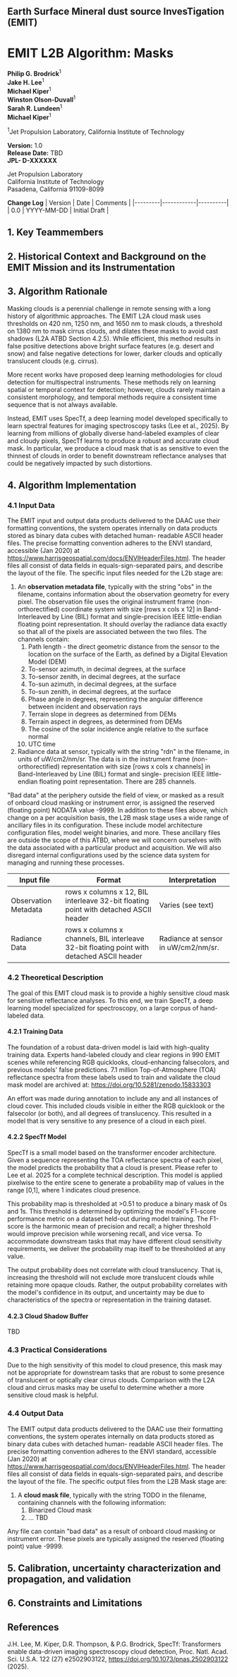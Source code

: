 ## **Earth Surface Mineral dust source InvesTigation (EMIT)** 

# **EMIT L2B Algorithm: Masks** 

**Philip G. Brodrick**<sup>1</sup></br>
**Jake H. Lee**<sup>1</sup></br>
**Michael Kiper**<sup>1</sup></br>
**Winston Olson-Duvall**<sup>1</sup></br>
**Sarah R. Lundeen**<sup>1</sup></br>
**Michael Kiper**<sup>1</sup>

<sup>1</sup>Jet Propulsion Laboratory, California Institute of Technology

**Version:** 1.0 </br>
**Release Date:** TBD </br>
**JPL- D-XXXXXX** </br>


Jet Propulsion Laboratory </br>
California Institute of Technology </br>
Pasadena, California 91109-8099 </br>

<div style="page-break-after: always;"></div>

**Change Log**
| Version | Date       | Comments |
|---------|------------|----------|
| 0.0     | YYYY-MM-DD | Initial Draft |

<div style="page-break-after: always;"></div>


## **1. Key Teammembers**

<div style="page-break-after: always;"></div>

## **2. Historical Context and Background on the EMIT Mission and its Instrumentation**

## **3. Algorithm Rationale**

Masking clouds is a perennial challenge in remote sensing with a long history
of algorithmic approaches. The EMIT L2A cloud mask uses thresholds on 420 nm, 
1250 nm, and 1650 nm to mask clouds, a threshold on 1380 nm to mask cirrus clouds, 
and dilates these masks to avoid cast shadows (L2A ATBD Section 4.2.5). While
efficient, this method results in false positive detections above bright surface
features (e.g. desert and snow) and false negative detections for lower, darker
clouds and optically translucent clouds (e.g. cirrus).

More recent works have proposed deep learning methodologies for cloud detection
for multispectral instruments. These methods rely on learning spatial or temporal
context for detection; however, clouds rarely maintain a consistent morphology,
and temporal methods require a consistent time sequence that is not always available.

Instead, EMIT uses SpecTf, a deep learning model developed specifically to learn
spectral features for imaging spectroscopy tasks (Lee et al., 2025). By learning
from millions of globally diverse hand-labeled examples of clear and cloudy pixels,
SpecTf learns to produce a robust and accurate cloud mask. In particular, we produce a
cloud mask that is as sensitive to even the thinnest of clouds in order to benefit
downstream reflectance analyses that could be negatively impacted by such distortions.

## **4. Algorithm Implementation**

### **4.1 Input Data**

[//]: # (Section below copied from L2A ATBD)

The EMIT input and output data products delivered to the DAAC use their formatting conventions,
the system operates internally on data products stored as binary data cubes with detached human-
readable ASCII header files. The precise formatting convention adheres to the ENVI standard,
accessible (Jan 2020) at https://www.harrisgeospatial.com/docs/ENVIHeaderFiles.html. The
header files all consist of data fields in equals-sign-separated pairs, and describe the layout of the
file. The specific input files needed for the L2b stage are:

1. An **observation metadata file**, typically with the string "obs" in the filename, 
contains information about the observation geometry for every pixel. The observation 
file uses the original instrument frame (non-orthorectified) coordinate system with 
size [rows x cols x 12] in Band-Interleaved by Line (BIL) format and single-precision 
IEEE little-endian floating point representation. It should overlay the radiance data 
exactly so that all of the pixels are associated between the two files. The channels contain:
    1. Path length - the direct geometric distance from the sensor to the location on the surface of the Earth, as defined by a Digital Elevation Model (DEM)
    2. To-sensor azimuth, in decimal degrees, at the surface
    3. To-sensor zenith, in decimal degrees, at the surface
    4. To-sun azimuth, in decimal degrees, at the surface
    5. To-sun zenith, in decimal degrees, at the surface
    6. Phase angle in degrees, representing the angular difference between incident and observation rays
    7. Terrain slope in degrees as determined from DEMs
    8. Terrain aspect in degrees, as determined from DEMs
    9. The cosine of the solar incidence angle relative to the surface normal
    10. UTC time
2. Radiance data at sensor, typically with the string "rdn" in the filename, in units of uW/cm2/nm/sr.
The data is in the instrument frame (non-orthorectified) representation with
size [rows x cols x channels] in Band-Interleaved by Line (BIL) format and single-
precision IEEE little-endian floating point representation. There are 285 channels.

"Bad data" at the periphery outside the field of view, or masked as a result of 
onboard cloud masking or instrument error, is assigned the reserved (floating point) 
NODATA value -9999. In addition to these files above, which change on a per acquisition basis, 
the L2B mask stage uses a wide range of ancillary files in its configuration. 
These include model architecture configuration files, model weight binaries, and more. These
ancillary files are outside the scope of this ATBD, where we will concern ourselves with the
data associated with a particular product and acquisition. We will also disregard internal
configurations used by the science data system for managing and running these processes.

| Input file | Format | Interpretation |
| --- | --- | --- |
| Observation Metadata | rows x columns x 12, BIL interleave 32-bit floating point with detached ASCII header | Varies (see text) |
| Radiance Data | rows x columns x channels, BIL interleave 32-bit floating point with detached ASCII header | Radiance at sensor in uW/cm2/nm/sr. |

### **4.2 Theoretical Description**

The goal of this EMIT cloud mask is to provide a highly sensitive cloud mask for
sensitive reflectance analyses. To this end, we train SpecTf, a deep learning model
specialized for spectroscopy, on a large corpus of hand-labeled data.

#### 4.2.1 Training Data

The foundation of a robust data-driven model is laid with high-quality training data.
Experts hand-labeled cloudy and clear regions in 990 EMIT scenes while referencing
RGB quicklooks, cloud-enhancing falsecolors, and previous models' false predictions.
7.1 million Top-of-Atmosphere (TOA) reflectance spectra from these labels used to 
train and validate the cloud mask model are archived at:
https://doi.org/10.5281/zenodo.15833303

An effort was made during annotation to include any and all instances of cloud cover.
This included clouds visible in either the RGB quicklook or the falsecolor (or both),
and all degrees of translucency. This resulted in a model that is very sensitive
to any presence of a cloud in each pixel. 

#### 4.2.2 SpecTf Model

SpecTf is a small model based on the transformer encoder architecture. Given
a sequence representing the TOA reflectance spectra of each pixel, the model 
predicts the probability that a cloud is present. Please refer to Lee et al. 2025 
for a complete technical description. This model is applied pixelwise
to the entire scene to generate a probability map of values in the range [0,1], 
where 1 indicates cloud presence. 

This probability map is thresholded at >0.51 to produce a binary mask of 0s and 1s.
This threshold is determined by optimizing the model's F1-score performance metric on a
dataset held-out during model training. The F1-score is the harmonic mean of precision
and recall; a higher threshold would improve precision while worsening recall, and
vice versa. To accommodate downstream tasks that may have different cloud sensitivity
requirements, we deliver the probability map itself to be thresholded at any value.

The output probability does not correlate with cloud translucency. That is, increasing
the threshold will not exclude more translucent clouds while retaining more opaque clouds.
Rather, the output probability correlates with the model's confidence in its output, and
uncertainty may be due to characteristics of the spectra or representation in the training
dataset. 

#### 4.2.3 Cloud Shadow Buffer

TBD

### **4.3 Practical Considerations**

Due to the high sensitivity of this model to cloud presence, this mask may not be
appropriate for downstream tasks that are robust to some presence of translucent
or optically clear cirrus clouds. Comparison with the L2A cloud and cirrus masks may
be useful to determine whether a more sensitive cloud mask is helpful.

### **4.4 Output Data**

The EMIT output data products delivered to the DAAC use their formatting conventions, the
system operates internally on data products stored as binary data cubes with detached human-
readable ASCII header files. The precise formatting convention adheres to the ENVI standard,
accessible (Jan 2020) at https://www.harrisgeospatial.com/docs/ENVIHeaderFiles.html. The
header files all consist of data fields in equals-sign-separated pairs, and describe the layout of the
file. The specific output files from the L2B Mask stage are:

1. A **cloud mask file**, typically with the string TODO in the filename, containing
channels with the following information:
    1. Binarized Cloud mask
    2. ... TBD

Any file can contain "bad data" as a result of onboard cloud masking or instrument error.
These pixels are typically assigned the reserved (floating point) value -9999.

## **5. Calibration, uncertainty characterization and propagation, and validation**

## **6. Constraints and Limitations**


<div style="page-break-after: always;"></div>

## **References**

J.H. Lee, M. Kiper, D.R. Thompson, & P.G. Brodrick, SpecTf: Transformers enable data-driven imaging spectroscopy cloud detection, Proc. Natl. Acad. Sci. U.S.A. 122 (27) e2502903122, https://doi.org/10.1073/pnas.2502903122 (2025).